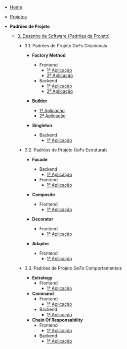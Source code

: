 <!-- docs/_sidebar.md -->

- [Home](/)
- [Projetos](//Projeto/Projeto.md)

- **Padrões de Projeto**
  - [3. Desenho de Software (Padrões de Projeto)](/PadroesDeProjeto/3.PadroesDeProjeto.md)
    - 3.1. Padrões de Projeto GoFs Criacionais
      - **Factory Method**
        - Frontend
          - [1ª Aplicação](./assets/PadroesDeProjeto/Criacionais/FactoryMethod/Frontend/cardFactory.md)
          - [2ª Aplicação](./assets/PadroesDeProjeto/Criacionais/FactoryMethod/Frontend/factory.md)
        - Backend
          - [1ª Aplicação](./assets/PadroesDeProjeto/Criacionais/FactoryMethod/Backend/factoryResume.md)
          - [2ª Aplicação](./assets/PadroesDeProjeto/Criacionais/FactoryMethod/Backend/FactoryBackend.md)

      - **Builder**
          - [1ª Aplicação](./assets/PadroesDeProjeto/Criacionais/Builder/Frontend/builder.md)
          - [2ª Aplicação](./assets/PadroesDeProjeto/Criacionais/Builder/Frontend/buildercadastro.md)

      - **Singleton**
        - Backend
          - [1ª Aplicação](./assets/PadroesDeProjeto/Criacionais/Singleton/Backend/singleton.md)
          
    - 3.2. Padrões de Projeto GoFs Estruturais
      - **Facade**
        - Backend
          - [1ª Aplicação](./assets/PadroesDeProjeto/Estruturais/Facade/Backend/facade.md)
        - Frontend
          - [1ª Aplicação](./assets/PadroesDeProjeto/Estruturais/Facade/Frontend/aqui.md)

      - **Composite**
        - Frontend
          - [1ª Aplicação](./assets/PadroesDeProjeto/Estruturais/Composite/Frontend/viewAnuncios.md)

      - **Decorator**
        - Frontend
          - [1ª Aplicação](./assets/PadroesDeProjeto/Estruturais/Decorator/Frontend/decotador.md)

      - **Adapter**
        - Frontend
          - [1ª Aplicação](./assets/PadroesDeProjeto/Estruturais/Adapter/Frontend/adapter.md)

    - 3.3. Padrões de Projeto GoFs Comportamentais
      - **Estrategy**
        - Frontend
          - [1ª Aplicação](./assets/PadroesDeProjeto/Comportamentais/Strategy/Frontend/cardStrategy.md)
      - **Command**
        - Frontend
          - [1ª Aplicação](./assets/PadroesDeProjeto/Comportamentais/Command/Frontend/Command.md)
        - Backend
          - [1ª Aplicação](./assets/PadroesDeProjeto/Comportamentais/Strategy/Backend/strategy.md)         
      - **Chain Of Responsability**
        - Frontend
          - [1ª Aplicação](./assets/PadroesDeProjeto/Comportamentais/Chain/Frontend/chain-ad.md)
        - Backend
          - [1ª Aplicação](./assets/PadroesDeProjeto/Comportamentais/Chain/Backend/chain-ad.md)
